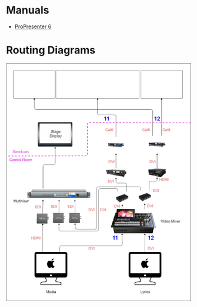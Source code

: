 <!-- TITLE: Documents -->
<!-- SUBTITLE: A quick summary of Documents -->

# Manuals
* [ProPresenter 6](https://www.renewedvision.com/downloads/pro6userguide.pdf)

# Routing Diagrams
![Media Configuation](/uploads/media-diagrams/media-config.jpg)